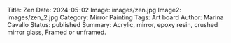 Title: Zen
Date: 2024-05-02
Image: images/zen.jpg
Image2: images/zen_2.jpg
Category: Mirror Painting
Tags: Art board
Author: Marina Cavallo
Status: published
Summary: Acrylic, mirror, epoxy resin, crushed mirror glass, Framed or unframed. 
